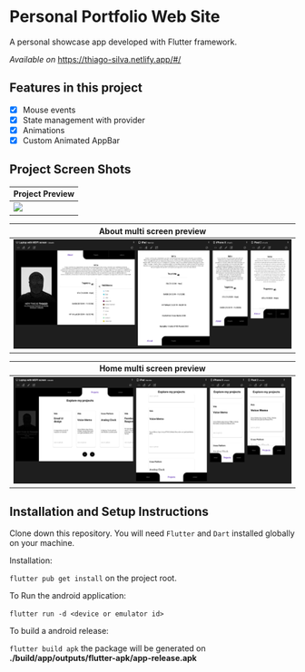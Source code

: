 # Personal Portfolio Web Site

A personal showcase app developed with Flutter framework.

*Available on* https://thiago-silva.netlify.app/#/

## Features in this project

 - [x] Mouse events
 - [x] State management with provider
 - [x] Animations
 - [x] Custom Animated AppBar

## Project Screen Shots

| Project Preview                             |
| ------------------------------------------- |
| ![](assets/images/screenshots/demo_web.gif) |

| About multi screen preview                           |
| ---------------------------------------------------- |
| ![](assets/images/screenshots/about_multiscreen.png) |

| Home multi screen preview                               |
| ------------------------------------------------------- |
| ![](assets/images/screenshots/projects_multiscreen.png) |

## Installation and Setup Instructions

Clone down this repository. You will need `Flutter` and `Dart` installed globally on your machine.

Installation:

`flutter pub get install` on the project root.

To Run the android application:

`flutter run -d <device or emulator id>`

To build a android release:

`flutter build apk` the package will be generated on **./build/app/outputs/flutter-apk/app-release.apk**

